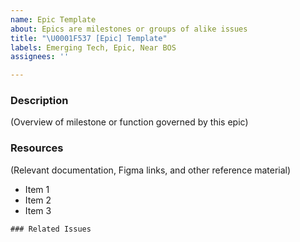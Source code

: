 ```yaml
---
name: Epic Template
about: Epics are milestones or groups of alike issues
title: "\U0001F537 [Epic] Template"
labels: Emerging Tech, Epic, Near BOS
assignees: ''

---
```


### Description
(Overview of milestone or function governed by this epic)

### Resources
(Relevant documentation, Figma links, and other reference material)
- Item 1
- Item 2
- Item 3

```[tasklist]
### Related Issues
```
